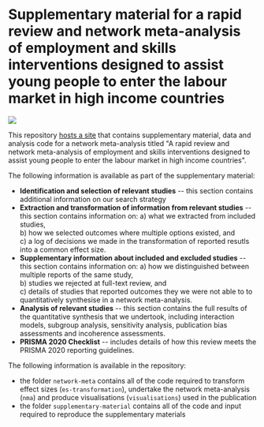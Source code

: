 # Supplementary material for a rapid review and network meta-analysis of employment and skills interventions designed to assist young people to enter the labour market in high income countries

[![](https://zenodo.org/badge/DOI/10.5281/zenodo.10690829.svg)](https://doi.org/10.5281/zenodo.10690829)

This repository [hosts a site](https://davetayl-r.github.io/youth-employment-nma-paper/youth-employment-nma-supplementary-material.html) that contains supplementary material, data and analysis code for a network meta-analysis titled "A rapid review and network meta-analysis of employment and skills interventions designed to assist young people to enter the labour market in high income countries".

The following information is available as part of the supplementary material:

* **Identification and selection of relevant studies** -- this section contains additional information on our search strategy  
* **Extraction and transformation of information from relevant studies** -- this section contains information on:
    a) what we extracted from included studies,  
    b) how we selected outcomes where multiple options existed, and     
    c) a log of decisions we made in the transformation of reported resutls into a common effect size.  
* **Supplementary information about included and excluded studies** -- this section contains information on: 
    a) how we distinguished between multiple reports of the same study,  
    b) studies we rejected at full-text review, and  
    c) details of studies that reported outcomes they we were not able to to quantitatively synthesise in a network meta-analysis.  
* **Analysis of relevant studies** -- this section contains the full results of the quantitative synthesis that we undertook, including interaction models, subgroup analysis, sensitivity analysis, publication bias assessments and incoherence assessments.  
* **PRISMA 2020 Checklist** -- includes details of how this review meets the PRISMA 2020 reporting guidelines.  

The following information is available in the repository:

* the folder `network-meta` contains all of the code required to transform effect sizes (`es-transformation`), undertake the network meta-analysis (`nma`) and produce visualisations (`visualisations`) used in the publication
* the folder `supplementary-material` contains all of the code and input required to reproduce the supplementary materials